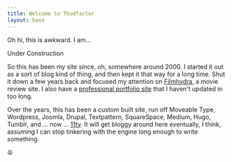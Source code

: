 ```yaml
---
title: Welcome to Thudfactor
layout: base
---
```


Oh hi, this is awkward. I am…

<div class="underConstruction">
  <div class="light"></div>
  <div class="light"></div>
  <div class="light"></div>
  <span>Under Construction</span>
</div>

So this has been my site since, oh, somewhere around 2000. I started it out as a sort of blog kind of thing, and then kept it that way for a long time. Shut it down a few years back and focused my attention on [Filmhydra](https://www.filmhydra.com/), a movie review site. I also have a [professional portfolio site](https://www.elfinjohn.com/) that I haven't updated in too long.

Over the years, this has been a custom built site, run off Moveable Type, Wordpress, Joomla, Drupal, Textpattern, SquareSpace, Medium, Hugo, Tumblr, and … now … [11ty](https://www.11ty.dev/). It will get bloggy around here eventually, I think, assuming I can stop tinkering with the engine long enough to write something.

☮️
